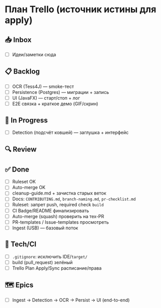 # План Trello (источник истины для apply)

## 📥 Inbox
- [ ] Идеи/заметки сюда

## 📋 Backlog
- [ ] OCR (Tess4J) — smoke-тест
- [ ] Persistence (Postgres) — миграции + запись
- [ ] UI (JavaFX) — старт/стоп + лог
- [ ] E2E связка + краткое демо (GIF/скрин)

## 🚧 In Progress
- [ ] Detection (подсчёт ковшей) — заглушка + интерфейс

## 🔍 Review


## ✅ Done
- [ ] Ruleset OK
- [ ] Auto-merge OK
- [ ] cleanup-guide.md + зачистка старых веток
- [ ] Docs: `CONTRIBUTING.md`, `branch-naming.md`, `pr-checklist.md`
- [ ] Ruleset: запрет push, required check `build`
- [ ] CI Badge/README финализировать
- [ ] Auto-merge (squash) проверить на тех-PR
- [ ] PR-templates / Issue-templates просмотреть
- [ ] Ingest (USB) — базовый поток

## 🧰 Tech/CI
- [ ] `.gitignore`: исключить IDE/`target/`
- [ ] build (pull_request) зелёный
- [ ] Trello Plan Apply/Sync расписание/права

## 🗺 Epics
- [ ] Ingest → Detection → OCR → Persist → UI (end-to-end)

